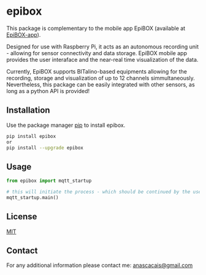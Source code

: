 # epibox

This package is complementary to the mobile app EpiBOX (available at [EpiBOX-app](https://github.com/anascacais/rPiInterface)).

Designed for use with Raspberry Pi, it acts as an autonomous recording unit - allowing for sensor connectivity and data storage. EpiBOX mobile app provides the user interaface and the near-real time visualization of the data. 

Currently, EpiBOX supports BITalino-based equipments allowing for the recording, storage and visualization of up to 12 channels simmultaneously. Nevertheless, this package can be easily integrated with other sensors, as long as a python API is provided!

## Installation

Use the package manager [pip](https://pip.pypa.io/en/stable/) to install epibox.

```bash
pip install epibox
or 
pip install --upgrade epibox
```

## Usage

```python
from epibox import mqtt_startup

# this will initiate the process - which should be continued by the user interface (EpiBOX)
mqtt_startup.main() 
```

## License
[MIT](https://choosealicense.com/licenses/mit/)

## Contact
For any additional information please contact me: anascacais@gmail.com
